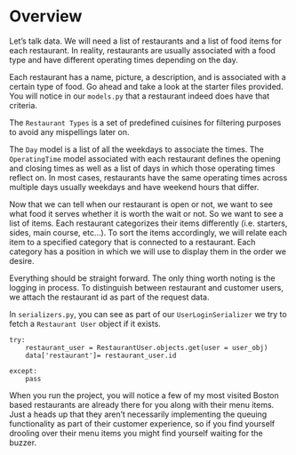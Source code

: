 # Overview

Let’s talk data. We will need a list of restaurants and a list of food items for each restaurant. In reality, restaurants are usually associated with a food type and have different operating times depending on the day.

Each restaurant has a name, picture, a description, and is associated with a certain type of food. Go ahead and take a look at the starter files provided. You will notice in our `models.py` that a restaurant indeed does have that criteria. 

The `Restaurant Types` is a set of predefined cuisines for filtering purposes to avoid any mispellings later on. 

The `Day` model is a list of all the weekdays to associate the times. The `OperatingTime` model associated with each restaurant defines the opening and closing times as well as a list of days in which those operating times reflect on. In most cases, restaurants have the same operating times across multiple days usually weekdays and have weekend hours that differ.

Now that we can tell when our restaurant is open or not, we want to see what food it serves whether it is worth the wait or not. So we want to see a list of items. Each restaurant categorizes their items differently (i.e. starters, sides, main course, etc…). To sort the items accordingly, we will relate each item to a specified category that is connected to a restaurant. Each category has a position in which we will use to display them in the order we desire. 

Everything should be straight forward. The only thing worth noting is the logging in process. To distinguish between restaurant and customer users, we attach the restaurant id as part of the request data. 

In `serializers.py`, you can see as part of our `UserLoginSerializer` we try to fetch a `Restaurant User` object if it exists. 

```
try:
    restaurant_user = RestaurantUser.objects.get(user = user_obj)
    data['restaurant']= restaurant_user.id

except:
    pass
```

When you run the project, you will notice a few of my most visited Boston based restaurants are already there for you along with their menu items. Just a heads up that they aren’t necessarily implementing the queuing functionality as part of their customer experience, so if you find yourself drooling over their menu items you might find yourself waiting for the buzzer.
